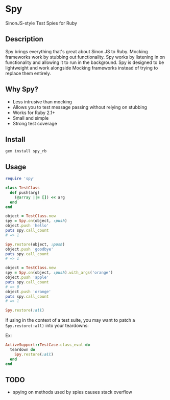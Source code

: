 # Spy

SinonJS-style Test Spies for Ruby

## Description

Spy brings everything that's great about Sinon.JS to Ruby. Mocking frameworks work by stubbing out functionality. Spy works by listening in on functionality and allowing it to run in the background. Spy is designed to be lightweight and work alongside Mocking frameworks instead of trying to replace them entirely.

## Why Spy?

* Less intrusive than mocking
* Allows you to test message passing without relying on stubbing
* Works for Ruby 2.1+
* Small and simple
* Strong test coverage

## Install

```
gem install spy_rb
```

## Usage

```ruby
require 'spy'

class TestClass
  def push(arg)
    (@array ||= []) << arg
  end
end

object = TestClass.new
spy = Spy.on(object, :push)
object.push 'hello'
puts spy.call_count
# => 1

Spy.restore(object, :push)
object.push 'goodbye'
puts spy.call_count
# => 1

object = TestClass.new
spy = Spy.on(object, :push).with_args('orange')
object.push 'apple'
puts spy.call_count
# => 0
object.push 'orange'
puts spy.call_count
# => 1

Spy.restore(:all)
```

If using in the context of a test suite, you may want to patch a `Spy.restore(:all)` into your teardowns:

Ex:
```ruby
ActiveSupport::TestCase.class_eval do
  teardown do
    Spy.restore(:all)
  end
end
```

## TODO
- spying on methods used by spies causes stack overflow
